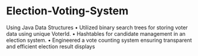 # Election-Voting-System
Using Java Data Structures
 • Utilized binary search trees for storing voter data using unique VoterId.
 • Hashtables for candidate management in an election system.
 • Engineered a vote counting system ensuring transparent and efficient election result displays
